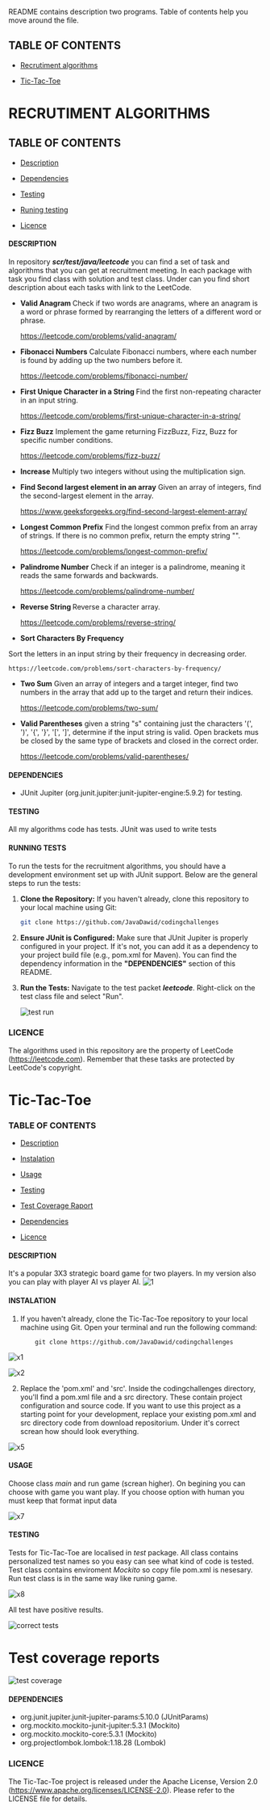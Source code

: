 README contains description two programs. Table of contents help you move around the file.
## TABLE OF CONTENTS ##
 * <a href="https://github.com/JavaDawid/codingchallenges/blob/master/README.md#recrutiment-algorithms"> Recrutiment algorithms </a>
 
 * <a href="https://github.com/JavaDawid/codingchallenges/blob/master/README.md#tic-tac-toe"> Tic-Tac-Toe </a>

# RECRUTIMENT ALGORITHMS #

## TABLE OF CONTENTS ##
* <a href="https://github.com/JavaDawid/codingchallenges/blob/master/README.md#description"> Description </a>

* <a href="https://github.com/JavaDawid/codingchallenges/blob/master/README.md#dependencies"> Dependencies </a>

* <a href="https://github.com/JavaDawid/codingchallenges/blob/master/README.md#testing"> Testing </a>

* <a href="https://github.com/JavaDawid/codingchallenges/blob/master/README.md#running-tests"> Runing testing </a>

* <a href="https://github.com/JavaDawid/codingchallenges/blob/master/README.md#licence"> Licence </a>

#### DESCRIPTION ####
In repository <i><b>scr/test/java/leetcode</b></i> you can find a set of task and algorithms that you can get at recruitment meeting. In each package with task you find class with solution and test class. Under can you find short description about each tasks with link to the LeetCode.


-  <b> Valid Anagram </b>
Check if two words are anagrams, where an anagram is a word or phrase formed by rearranging the letters of a different word or phrase.

    https://leetcode.com/problems/valid-anagram/


- <b> Fibonacci Numbers</b>
  Calculate Fibonacci numbers, where each number is found by adding up the two numbers before it.

    https://leetcode.com/problems/fibonacci-number/

- <b> First Unique Character in a String </b>
 Find the first non-repeating character in an input string.

  https://leetcode.com/problems/first-unique-character-in-a-string/

- <b>Fizz Buzz</b>
  Implement the game returning FizzBuzz, Fizz, Buzz for specific number conditions.

  https://leetcode.com/problems/fizz-buzz/


- <b>Increase</b>
Multiply two integers without using the multiplication sign.


- <b>Find Second largest element in an array</b>
Given an array of integers, find the second-largest element in the array.

  https://www.geeksforgeeks.org/find-second-largest-element-array/

- <b>Longest Common Prefix</b>
 Find the longest common prefix from an array of strings. If there is no common prefix, return the empty string "".

  https://leetcode.com/problems/longest-common-prefix/


- <b>Palindrome Number</b>
  Check if an integer is a palindrome, meaning it reads the same forwards and backwards.

   https://leetcode.com/problems/palindrome-number/


  
- <b> Reverse String </b>
Reverse a character array.

    https://leetcode.com/problems/reverse-string/


- <b>Sort Characters By Frequency</b>

 Sort the letters in an input string by their frequency in decreasing order.

    https://leetcode.com/problems/sort-characters-by-frequency/

- <b>Two Sum</b>
Given an array of integers and a target integer, find two numbers in the array that add up to the target and return their indices.

  https://leetcode.com/problems/two-sum/

- <b>Valid Parentheses</b>
given a string "s" containing just the characters '(', ')', '{', '}', '[', ']', determine if the input string is valid. Open brackets mus be closed by the same type of brackets and closed in the correct order.

  https://leetcode.com/problems/valid-parentheses/

#### DEPENDENCIES ####

- JUnit Jupiter (org.junit.jupiter:junit-jupiter-engine:5.9.2) for testing.


#### TESTING ####

All my algorithms code has tests. JUnit was used to write tests 


#### RUNNING TESTS ####

To run the tests for the recruitment algorithms, you should have a development environment set up with JUnit support. Below are the general steps to run the tests:

1. <b>Clone the Repository:</b> If you haven't already, clone this repository to your local machine using Git:

   ```bash
   git clone https://github.com/JavaDawid/codingchallenges
   
2. <b>Ensure JUnit is Configured:</b> Make sure that JUnit Jupiter is properly configured in your project. If it's not, you can add it as a dependency to your project build file (e.g., pom.xml for Maven). You can find the dependency information in the **"DEPENDENCIES"** section of this README.

3. <b>Run the Tests:</b> Navigate to the test packet <b><i>leetcode</i></b>. Right-click on the test class file and select "Run".

   ![test run](https://github.com/JavaDawid/codingchallenges/assets/122672760/3e16f388-c7f1-4e65-a30c-b34f0a9c52e5)


### LICENCE ###

The algorithms used in this repository are the property of LeetCode (https://leetcode.com). Remember that these tasks are protected by LeetCode's copyright.


   # Tic-Tac-Toe #

### TABLE OF CONTENTS ###

* <a href="https://github.com/JavaDawid/codingchallenges/blob/master/README.md#description-1"> Description </a>

* <a href="https://github.com/JavaDawid/codingchallenges/blob/master/README.md#instalation"> Instalation </a>

* <a href="https://github.com/JavaDawid/codingchallenges/blob/master/README.md#usage"> Usage </a>

* <a href="https://github.com/JavaDawid/codingchallenges/blob/master/README.md#testing-1"> Testing </a>

* <a href="https://github.com/JavaDawid/codingchallenges/blob/master/README.md#test-coverage-reports"> Test Coverage Raport </a>

* <a href="https://github.com/JavaDawid/codingchallenges/blob/master/README.md#dependencies-1"> Dependencies </a>

* <a href="https://github.com/JavaDawid/codingchallenges/blob/master/README.md#licence-1"> Licence </a>

#### DESCRIPTION ####

It's a popular 3X3 strategic board game for two players. In my version also you can play with player AI vs player AI. 
![1](https://github.com/JavaDawid/codingchallenges/assets/122672760/67fc84b1-d1c4-4409-b022-76ee6b0c5ee9)


#### INSTALATION ####


1. If you haven't already, clone the Tic-Tac-Toe repository to your local machine using Git. Open your terminal and run the following command:
      

           git clone https://github.com/JavaDawid/codingchallenges


 ![x1](https://github.com/JavaDawid/codingchallenges/assets/122672760/b1152c6e-78b8-4beb-95c0-7860d2ed9011)

 

 ![x2](https://github.com/JavaDawid/codingchallenges/assets/122672760/6546b460-c158-476f-8dcc-9af6f4b13720)

2. Replace the 'pom.xml' and 'src'. Inside the codingchallenges directory, you'll find a pom.xml file and a src directory. These contain project configuration and source code. If you want to use this project as a starting point for your development, replace your existing pom.xml and src directory code from download repositorium. Under it's correct screan how should look everything.

![x5](https://github.com/JavaDawid/codingchallenges/assets/122672760/5959983f-6d9c-4422-8987-0ad52ccb3837)

    
#### USAGE ####
Choose class <i>main</i> and run game (screan higher). On begining you can choose with game you want play. If you choose option with human you must keep that format input data 

![x7](https://github.com/JavaDawid/codingchallenges/assets/122672760/5f234966-1da4-4aa7-b497-0e78b02374da)


#### TESTING ####

Tests for Tic-Tac-Toe are localised in *test* package. All class contains personalized test names so you easy can see what kind of code is tested. Test class contains enviroment *Mockito* so copy file pom.xml is nesesary. Run test class is in the same way like runing game.

![x8](https://github.com/JavaDawid/codingchallenges/assets/122672760/4c31baf2-bef2-4a76-8cce-cc17321bdcb0)

All test have positive results.

![correct tests](https://github.com/JavaDawid/codingchallenges/assets/122672760/72273681-edc6-4700-8d5d-f41ff67f4bef)

# Test coverage reports #

![test coverage](https://github.com/JavaDawid/codingchallenges/assets/122672760/9dbe40e5-0e1c-4ce3-b60f-748157482435)



#### DEPENDENCIES ####

   - org.junit.jupiter.junit-jupiter-params:5.10.0 (JUnitParams)
   - org.mockito.mockito-junit-jupiter:5.3.1 (Mockito)
   - org.mockito.mockito-core:5.3.1 (Mockito)
   - org.projectlombok.lombok:1.18.28 (Lombok)


### LICENCE ###

The Tic-Tac-Toe project is released under the Apache License, Version 2.0 (https://www.apache.org/licenses/LICENSE-2.0). Please refer to the LICENSE file for details.

